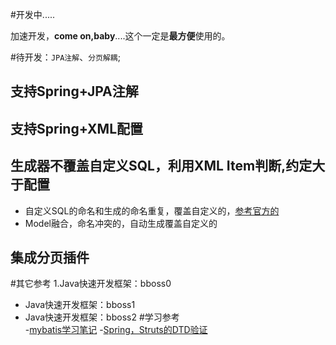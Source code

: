 
#开发中.....

加速开发，<b>come on,baby</b>....这个一定是<b>最方便</b>使用的。  

#待开发：`JPA注解`、`分页解耦`;

## 支持Spring+JPA注解
## 支持Spring+XML配置
## 生成器不覆盖自定义SQL，利用XML Item判断,约定大于配置

 - 自定义SQL的命名和生成的命名重复，覆盖自定义的，[参考官方的](http://mybatis.github.io/generator/)
 - Model融合，命名冲突的，自动生成覆盖自定义的
 
## 集成分页插件

#其它参考
1.Java快速开发框架：bboss0
- Java快速开发框架：bboss1
- Java快速开发框架：bboss2
#学习参考	
-[mybatis学习笔记](http://legend2011.blog.51cto.com/3018495/888848)
-[Spring，Struts的DTD验证](http://a123159521.iteye.com/blog/782198)